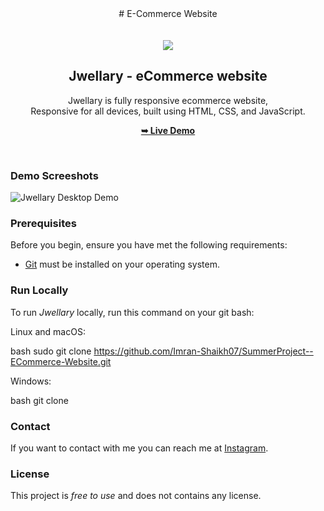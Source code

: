 <div align="center">
# E-Commerce Website 
</div>
<br></br>
<div align="center">
  
  <img src="/Images/Screenshot 2024-08-30 235521.png" />

  <h2 align="center">Jwellary - eCommerce website</h2>

  Jwellary is fully responsive ecommerce website, <br />Responsive for all devices, built using HTML, CSS, and JavaScript.

  <a href="https://imran-shaikh07.github.io/SummerProject--ECommerce-Website/"><strong>➥ Live Demo</strong></a>

</div>

<br />

### Demo Screeshots

![Jwellary Desktop Demo](./Images/Screenshot%202024-08-30%20235521.png "Desktop Demo")

### Prerequisites

Before you begin, ensure you have met the following requirements:

* [Git](https://git-scm.com/downloads "Download Git") must be installed on your operating system.

### Run Locally

To run *Jwellary* locally, run this command on your git bash:

Linux and macOS:

bash
sudo git clone https://github.com/Imran-Shaikh07/SummerProject--ECommerce-Website.git


Windows:

bash
git clone 


### Contact

If you want to contact with me you can reach me at [Instagram](https://www.instagram.com/smarty_boy_imran/).

### License

This project is *free to use* and does not contains any license.
